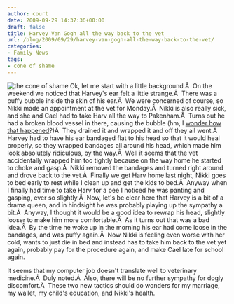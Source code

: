 ```yaml
---
author: court
date: 2009-09-29 14:37:36+00:00
draft: false
title: Harvey Van Gogh all the way back to the vet
url: /blog/2009/09/29/harvey-van-gogh-all-the-way-back-to-the-vet/
categories:
- Family News
tags:
- cone of shame
---
```


![the cone of shame](http://www.vallentyne.com/blog/wp-content/uploads/2009/09/l_448_335_E26DC69D-7DB5-4943-879F-1252A63C1E8D.jpeg)
Ok, let me start with a little background.Â  On the weekend we noticed that Harvey's ear felt a little strange.Â  There was a puffy bubble inside the skin of his ear.Â  We were concerned of course, so Nikki made an appointment at the vet for Monday.Â  Nikki is also really sick, and she and Cael had to take Harv all the way to Pakenham.Â  Turns out he had a broken blood vessel in there, causing the bubble (hm, I [wonder how that happened](http://www.vallentyne.com/blog/category/llife-with-lloyd)?)Â  They drained it and wrapped it and off they all went.Â  Harvey had to have his ear bandaged flat to his head so that it would heal properly, so they wrapped bandages all around his head, which made him look absolutely ridiculous, by the way.Â  Well it seems that the vet accidentally wrapped him too tightly because on the way home he started to choke and gasp.Â  Nikki removed the bandages and turned right around and drove back to the vet.Â  Finally we get Harv home last night, Nikki goes to bed early to rest while I clean up and get the kids to bed.Â  Anyway when I finally had time to take Harv for a pee I noticed he was panting and gasping, ever so slightly.Â  Now, let's be clear here that Harvey is a bit of a drama queen, and in hindsight he was probably playing up the sympathy a bit.Â  Anyway, I thought it would be a good idea to rewrap his head, slightly looser to make him more comfortable.Â  As it turns out that was a bad idea.Â  By the time he woke up in the morning his ear had come loose in the bandages, and was puffy again.Â  Now Nikki is feeling even worse with her cold, wants to just die in bed and instead has to take him back to the vet yet again, probably pay for the procedure again, and make Cael late for school again.

It seems that my computer job doesn't translate well to veterinary medicine.Â  Duly noted.Â  Also, there will be no further sympathy for dogly discomfort.Â  These two new tactics should do wonders for my marriage, my wallet, my child's education, and Nikki's health.

